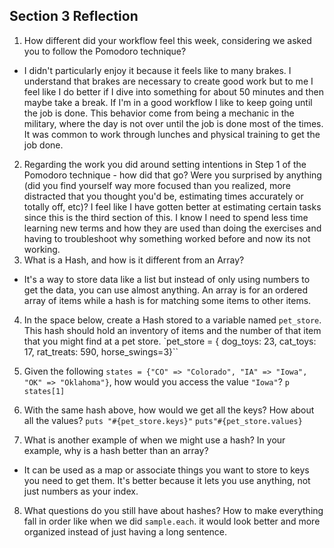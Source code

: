 ## Section 3 Reflection

1. How different did your workflow feel this week, considering we asked you to follow the Pomodoro technique?
* I didn't particularly enjoy it because it feels like to many brakes. I understand that brakes are necessary to create good work but to me I feel like I do better if I dive into something for about 50 minutes and then maybe take a break. If I'm in a good workflow I like to keep going until the job is done. This behavior come from being a mechanic in the military, where the day is not over until the job is done most of the times. It was common to work through lunches and physical training to get the job done.
2. Regarding the work you did around setting intentions in Step 1 of the Pomodoro technique - how did that go? Were you surprised by anything (did you find yourself way more focused than you realized, more distracted that you thought you'd be, estimating times accurately or totally off, etc)?
I feel like I have gotten better at estimating certain tasks since this is the third section of this. I know I need to spend less time learning new terms and how they are used than doing the exercises and having to troubleshoot why something worked before and now its not working.
3. What is a Hash, and how is it different from an Array?
* It's a way to store data like a list but instead of only using numbers to get the data, you can use almost anything. An array is for an ordered array of items while a hash is for matching some items to other items.
4. In the space below, create a Hash stored to a variable named `pet_store`.  This hash should hold an inventory of items and the number of that item that you might find at a pet store.
`pet_store = { dog_toys: 23, cat_toys: 17, rat_treats: 590, horse_swings=3}``

5. Given the following `states = {"CO" => "Colorado", "IA" => "Iowa", "OK" => "Oklahoma"}`, how would you access the value `"Iowa"`?
`p states[1]`
6. With the same hash above, how would we get all the keys?  How about all the values?
`puts "#{pet_store.keys}"` `puts"#{pet_store.values}`
7. What is another example of when we might use a hash?  In your example, why is a hash better than an array?
* It can be used as a map or associate things you want to store to keys you need to get them. It's better because it lets you use anything, not just numbers as your index.
8. What questions do you still have about hashes?
How to make everything fall in order like when we did `sample.each`. it would look better and more organized instead of just having a long sentence.
